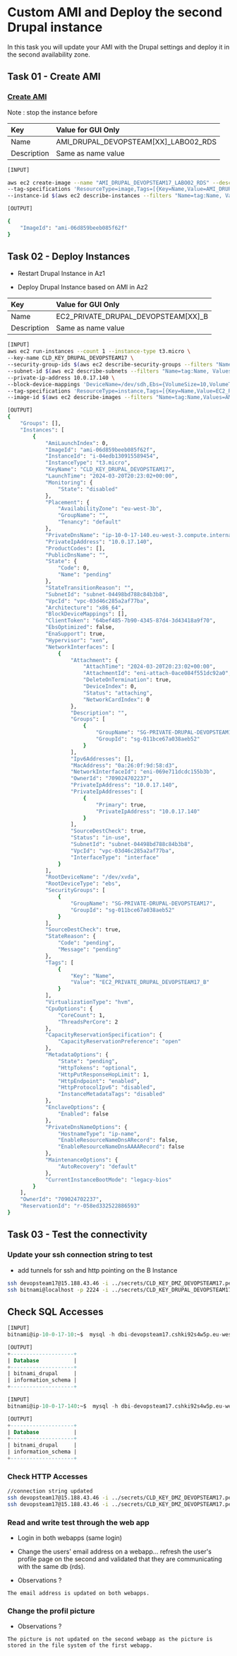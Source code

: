 # Custom AMI and Deploy the second Drupal instance

In this task you will update your AMI with the Drupal settings and deploy it in the second availability zone.

## Task 01 - Create AMI

### [Create AMI](https://awscli.amazonaws.com/v2/documentation/api/latest/reference/ec2/create-image.html)

Note : stop the instance before

|Key|Value for GUI Only|
|:--|:--|
|Name|AMI_DRUPAL_DEVOPSTEAM[XX]_LABO02_RDS|
|Description|Same as name value|

```bash
[INPUT]

aws ec2 create-image --name "AMI_DRUPAL_DEVOPSTEAM17_LABO02_RDS" --description "AMI_DRUPAL_DEVOPSTEAM17_LABO02_RDS" \
--tag-specifications 'ResourceType=image,Tags=[{Key=Name,Value=AMI_DRUPAL_DEVOPSTEAM17_LABO02_RDS}]' \
--instance-id $(aws ec2 describe-instances --filters "Name=tag:Name, Values=EC2_PRIVATE_DRUPAL_DEVOPSTEAM17_A" | jq -r '.Reservations[0].Instances[0].InstanceId')

[OUTPUT]

{
    "ImageId": "ami-06d859beeb085f62f"
}
```

## Task 02 - Deploy Instances

* Restart Drupal Instance in Az1

* Deploy Drupal Instance based on AMI in Az2

|Key|Value for GUI Only|
|:--|:--|
|Name|EC2_PRIVATE_DRUPAL_DEVOPSTEAM[XX]_B|
|Description|Same as name value|

```bash
[INPUT]
aws ec2 run-instances --count 1 --instance-type t3.micro \
--key-name CLD_KEY_DRUPAL_DEVOPSTEAM17 \
--security-group-ids $(aws ec2 describe-security-groups --filters "Name=group-name, Values=SG-PRIVATE-DRUPAL-DEVOPSTEAM17" | jq -r '.SecurityGroups[].GroupId') \
--subnet-id $(aws ec2 describe-subnets --filters "Name=tag:Name, Values=SUB-PRIVATE-DEVOPSTEAM17b" | jq -r ".Subnets[].SubnetId") \
--private-ip-address 10.0.17.140 \
--block-device-mappings 'DeviceName=/dev/sdh,Ebs={VolumeSize=10,VolumeType=gp2}' \
--tag-specifications 'ResourceType=instance,Tags=[{Key=Name,Value=EC2_PRIVATE_DRUPAL_DEVOPSTEAM17_B}]' \
--image-id $(aws ec2 describe-images --filters "Name=tag:Name,Values=AMI_DRUPAL_DEVOPSTEAM17_LABO02_RDS" | jq -r ".Images[0].ImageId")

[OUTPUT]
{
    "Groups": [],
    "Instances": [
        {
            "AmiLaunchIndex": 0,
            "ImageId": "ami-06d859beeb085f62f",
            "InstanceId": "i-04edb130915589454",
            "InstanceType": "t3.micro",
            "KeyName": "CLD_KEY_DRUPAL_DEVOPSTEAM17",
            "LaunchTime": "2024-03-20T20:23:02+00:00",
            "Monitoring": {
                "State": "disabled"
            },
            "Placement": {
                "AvailabilityZone": "eu-west-3b",
                "GroupName": "",
                "Tenancy": "default"
            },
            "PrivateDnsName": "ip-10-0-17-140.eu-west-3.compute.internal",
            "PrivateIpAddress": "10.0.17.140",
            "ProductCodes": [],
            "PublicDnsName": "",
            "State": {
                "Code": 0,
                "Name": "pending"
            },
            "StateTransitionReason": "",
            "SubnetId": "subnet-04498bd788c84b3b8",
            "VpcId": "vpc-03d46c285a2af77ba",
            "Architecture": "x86_64",
            "BlockDeviceMappings": [],
            "ClientToken": "64bef485-7b90-4345-87d4-3d43418a9f70",
            "EbsOptimized": false,
            "EnaSupport": true,
            "Hypervisor": "xen",
            "NetworkInterfaces": [
                {
                    "Attachment": {
                        "AttachTime": "2024-03-20T20:23:02+00:00",
                        "AttachmentId": "eni-attach-0ace084f551dc92a0",
                        "DeleteOnTermination": true,
                        "DeviceIndex": 0,
                        "Status": "attaching",
                        "NetworkCardIndex": 0
                    },
                    "Description": "",
                    "Groups": [
                        {
                            "GroupName": "SG-PRIVATE-DRUPAL-DEVOPSTEAM17",
                            "GroupId": "sg-011bce67a038aeb52"
                        }
                    ],
                    "Ipv6Addresses": [],
                    "MacAddress": "0a:26:0f:9d:58:d3",
                    "NetworkInterfaceId": "eni-069e711dcdc155b3b",
                    "OwnerId": "709024702237",
                    "PrivateIpAddress": "10.0.17.140",
                    "PrivateIpAddresses": [
                        {
                            "Primary": true,
                            "PrivateIpAddress": "10.0.17.140"
                        }
                    ],
                    "SourceDestCheck": true,
                    "Status": "in-use",
                    "SubnetId": "subnet-04498bd788c84b3b8",
                    "VpcId": "vpc-03d46c285a2af77ba",
                    "InterfaceType": "interface"
                }
            ],
            "RootDeviceName": "/dev/xvda",
            "RootDeviceType": "ebs",
            "SecurityGroups": [
                {
                    "GroupName": "SG-PRIVATE-DRUPAL-DEVOPSTEAM17",
                    "GroupId": "sg-011bce67a038aeb52"
                }
            ],
            "SourceDestCheck": true,
            "StateReason": {
                "Code": "pending",
                "Message": "pending"
            },
            "Tags": [
                {
                    "Key": "Name",
                    "Value": "EC2_PRIVATE_DRUPAL_DEVOPSTEAM17_B"
                }
            ],
            "VirtualizationType": "hvm",
            "CpuOptions": {
                "CoreCount": 1,
                "ThreadsPerCore": 2
            },
            "CapacityReservationSpecification": {
                "CapacityReservationPreference": "open"
            },
            "MetadataOptions": {
                "State": "pending",
                "HttpTokens": "optional",
                "HttpPutResponseHopLimit": 1,
                "HttpEndpoint": "enabled",
                "HttpProtocolIpv6": "disabled",
                "InstanceMetadataTags": "disabled"
            },
            "EnclaveOptions": {
                "Enabled": false
            },
            "PrivateDnsNameOptions": {
                "HostnameType": "ip-name",
                "EnableResourceNameDnsARecord": false,
                "EnableResourceNameDnsAAAARecord": false
            },
            "MaintenanceOptions": {
                "AutoRecovery": "default"
            },
            "CurrentInstanceBootMode": "legacy-bios"
        }
    ],
    "OwnerId": "709024702237",
    "ReservationId": "r-058ed332522886593"
}

```

## Task 03 - Test the connectivity

### Update your ssh connection string to test

* add tunnels for ssh and http pointing on the B Instance

```bash
ssh devopsteam17@15.188.43.46 -i ../secrets/CLD_KEY_DMZ_DEVOPSTEAM17.pem -L 2224:10.0.17.140:22
ssh bitnami@localhost -p 2224 -i ../secrets/CLD_KEY_DRUPAL_DEVOPSTEAM17.pem
```

## Check SQL Accesses

```sql
[INPUT]
bitnami@ip-10-0-17-10:~$  mysql -h dbi-devopsteam17.cshki92s4w5p.eu-west-3.rds.amazonaws.com -u bn_drupal -p'[PASSWORD]' bitnami_drupal -e "SHOW DATABASES;"

[OUTPUT]
+--------------------+
| Database           |
+--------------------+
| bitnami_drupal     |
| information_schema |
+--------------------+
```

```sql
[INPUT]
bitnami@ip-10-0-17-140:~$  mysql -h dbi-devopsteam17.cshki92s4w5p.eu-west-3.rds.amazonaws.com -u bn_drupal -p'[PASSWORD]' bitnami_drupal -e "SHOW DATABASES;"

[OUTPUT]
+--------------------+
| Database           |
+--------------------+
| bitnami_drupal     |
| information_schema |
+--------------------+
```

### Check HTTP Accesses

```bash
//connection string updated
ssh devopsteam17@15.188.43.46 -i ../secrets/CLD_KEY_DMZ_DEVOPSTEAM17.pem -L 17801:10.0.17.10:8080
ssh devopsteam17@15.188.43.46 -i ../secrets/CLD_KEY_DMZ_DEVOPSTEAM17.pem -L 17802:10.0.17.140:8080
```

### Read and write test through the web app

* Login in both webapps (same login)

* Change the users' email address on a webapp... refresh the user's profile page on the second and validated that they are communicating with the same db (rds).

* Observations ?

```
The email address is updated on both webapps.
```

### Change the profil picture

* Observations ?

```
The picture is not updated on the second webapp as the picture is stored in the file system of the first webapp.
```